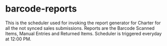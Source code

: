 # barcode-reports

This is the scheduler used for invoking the report generator for Charter for all the not synced sales submissions. Reports are the Barcode Scanned Items, Manual Entries and Returned Items. Scheduler is triggered everyday at 12:00 PM.
